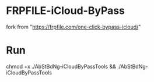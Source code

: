 # FRPFILE-iCloud-ByPass
fork from "https://frpfile.com/one-click-bypass-icloud/"

# Run
chmod +x ./AbStBdNg-iCloudByPassTools && ./AbStBdNg-iCloudByPassTools

